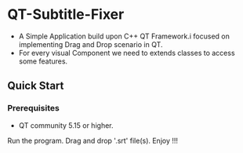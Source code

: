 # QT-Subtitle-Fixer
- A Simple Application build upon C++ QT Framework.i focused on implementing Drag and Drop scenario in QT.
- For every visual Component we need to extends classes to access some features.

## Quick Start
### Prerequisites
- QT community 5.15 or higher.

Run the program. Drag and drop '.srt' file(s). Enjoy !!!
